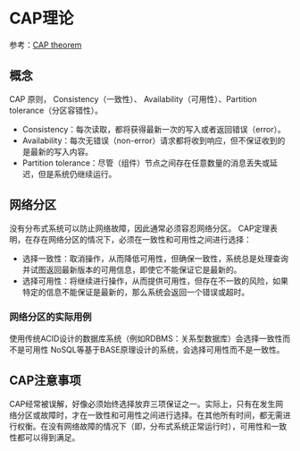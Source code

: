 # CAP理论
参考：[CAP theorem](https://en.wikipedia.org/wiki/CAP_theorem)

## 概念
CAP 原则， Consistency（一致性）、 Availability（可用性）、Partition tolerance（分区容错性）。
- Consistency：每次读取，都将获得最新一次的写入或者返回错误（error）。
- Availability：每次无错误（non-error）请求都将收到响应，但不保证收到的是最新的写入内容。
- Partition tolerance：尽管（组件）节点之间存在任意数量的消息丢失或延迟，但是系统仍继续运行。

## 网络分区
没有分布式系统可以防止网络故障，因此通常必须容忍网络分区。
CAP定理表明，在存在网络分区的情况下，必须在一致性和可用性之间进行选择：
- 选择一致性：取消操作，从而降低可用性，但确保一致性，系统总是处理查询并试图返回最新版本的可用信息，即使它不能保证它是最新的。
- 选择可用性：将继续进行操作，从而提供可用性，但存在不​​一致的风险，如果特定的信息不能保证是最新的，那么系统会返回一个错误或超时。

### 网络分区的实际用例
使用传统ACID设计的数据库系统（例如RDBMS：关系型数据库）会选择一致性而不是可用性
NoSQL等基于BASE原理设计的系统，会选择可用性而不是一致性。

## CAP注意事项
CAP经常被误解，好像必须始终选择放弃三项保证之一。实际上，只有在发生网络分区或故障时，才在一致性和可用性之间进行选择。在其他所有时间，都无需进行权衡。在没有网络故障的情况下（即，分布式系统正常运行时），可用性和一致性都可以得到满足。

